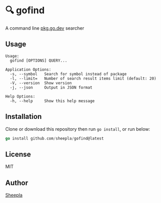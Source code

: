 # 🔍 gofind

A command line [pkg.go.dev](pkg.go.dev) searcher

## Usage

```
Usage:
  gofind [OPTIONS] QUERY...

Application Options:
  -s, --symbol   Search for symbol instead of package
  -l, --limit=   Number of search result items limit (default: 20)
  -V, --version  Show version
  -j, --json     Output in JSON format

Help Options:
  -h, --help     Show this help message
```

## Installation

Clone or download this repository then run `go install`, or run below:

```go
go install github.com/sheepla/gofind@latest
```

## License

MIT

## Author

[Sheepla](https://github.com/sheepla)
